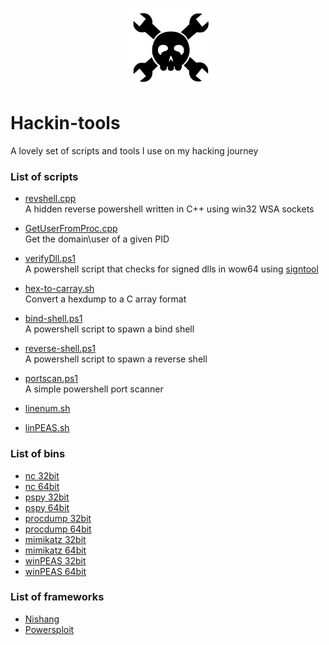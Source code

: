 <p align="center">
  <img src="https://github.com/lorenzoinvidia/Hackin-tools/blob/master/src/hack.png" alt="hack" width="150" />
</p>

# Hackin-tools
A lovely set of scripts and tools I use on my hacking journey 

### List of scripts

* [revshell.cpp](https://raw.githubusercontent.com/lorenzoinvidia/Hackin-tools/blob/master/revshell.cpp)  
     A hidden reverse powershell written in C++ using win32 WSA sockets

* [GetUserFromProc.cpp](https://raw.githubusercontent.com/lorenzoinvidia/Hackin-tools/blob/master/GetUserFromProc.cpp)  
    Get the domain\user of a given PID 

* [verifyDll.ps1](https://raw.githubusercontent.com/lorenzoinvidia/Hackin-tools/blob/master/verifyDll.ps1)  
    A powershell script that checks for signed dlls in wow64 using [signtool](https://docs.microsoft.com/en-us/dotnet/framework/tools/signtool-exe)

* [hex-to-carray.sh](https://raw.githubusercontent.com/lorenzoinvidia/Hackin-tools/blob/master/hex-to-carray.sh)  
    Convert a hexdump to a C array format

* [bind-shell.ps1](https://raw.githubusercontent.com/lorenzoinvidia/Hackin-tools/blob/master/bind-shell.ps1)  
    A powershell script to spawn a bind shell

* [reverse-shell.ps1](https://raw.githubusercontent.com/lorenzoinvidia/Hackin-tools/blob/master/reverse-shell.ps1)  
    A powershell script to spawn a reverse shell

* [portscan.ps1](https://raw.githubusercontent.com/lorenzoinvidia/Hackin-tools/blob/master/reverse-shell.ps1)  
    A simple powershell port scanner

* [linenum.sh](https://raw.githubusercontent.com/rebootuser/LinEnum/master/LinEnum.sh)

* [linPEAS.sh](https://raw.githubusercontent.com/carlospolop/privilege-escalation-awesome-scripts-suite/master/linPEAS/linpeas.sh)
### List of bins

* [nc 32bit](https://github.com/lorenzoinvidia/Hackin-tools/blob/master/bins/nc32.exe?raw=true)
* [nc 64bit](https://github.com/lorenzoinvidia/Hackin-tools/blob/master/bins/nc64.exe?raw=true)
* [pspy 32bit](https://github.com/lorenzoinvidia/Hackin-tools/blob/master/bins/pspy32s?raw=true)
* [pspy 64bit](https://github.com/lorenzoinvidia/Hackin-tools/blob/master/bins/pspy64s?raw=true)
* [procdump 32bit](https://github.com/lorenzoinvidia/Hackin-tools/blob/master/bins/procdump32.exe?raw=true)
* [procdump 64bit](https://github.com/lorenzoinvidia/Hackin-tools/blob/master/bins/procdump64.exe?raw=true)
* [mimikatz 32bit](https://github.com/lorenzoinvidia/Hackin-tools/blob/master/bins/mimikatz32.exe?raw=true)
* [mimikatz 64bit](https://github.com/lorenzoinvidia/Hackin-tools/blob/master/bins/mimikatz64.exe?raw=true)
* [winPEAS 32bit](https://github.com/carlospolop/privilege-escalation-awesome-scripts-suite/blob/master/winPEAS/winPEASexe/winPEAS/bin/x86/Release/winPEAS.exe?raw=true)
* [winPEAS 64bit](https://github.com/carlospolop/privilege-escalation-awesome-scripts-suite/blob/master/winPEAS/winPEASexe/winPEAS/bin/x64/Release/winPEAS.exe?raw=true)

### List of frameworks
* [Nishang](https://github.com/samratashok/nishang/archive/master.zip)
* [Powersploit](https://github.com/PowerShellMafia/PowerSploit/archive/master.zip)
